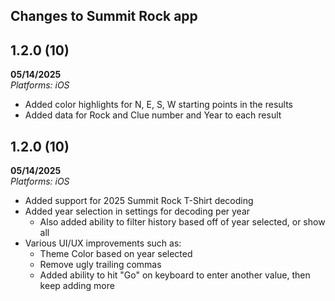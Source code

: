 ## Changes to Summit Rock app


## 1.2.0 (10)
**05/14/2025**\
*Platforms: iOS*
- Added color highlights for N, E, S, W starting points in the results
- Added data for Rock and Clue number and Year to each result

## 1.2.0 (10)
**05/14/2025**\
*Platforms: iOS*
- Added support for 2025 Summit Rock T-Shirt decoding
- Added year selection in settings for decoding per year
  - Also added ability to filter history based off of year selected, or show all
- Various UI/UX improvements such as:
  - Theme Color based on year selected 
  - Remove ugly trailing commas
  - Added ability to hit "Go" on keyboard to enter another value, then keep adding more
